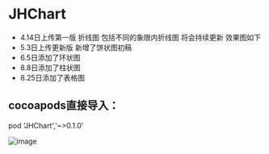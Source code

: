 # JHChart

- 4.14日上传第一版  折线图 包括不同的象限内折线图 将会持续更新 效果图如下
- 5.3日上传更新版  新增了饼状图初稿
- 6.5日添加了环状图
- 8.8日添加了柱状图
- 8.25日添加了表格图

## cocoapods直接导入：
  pod 'JHChart','~>0.1.0'

![image](https://raw.githubusercontent.com/China131/JHChart/master/JHChartDemo/GIFResource/0011.gif)
